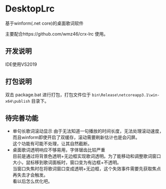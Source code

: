 # DesktopLrc
基于winform(.net core)的桌面歌词软件

主要配合https://github.com/wmz46/crx-lrc 使用。

## 开发说明
IDE使用VS2019

## 打包说明
双击 package.bat 进行打包，打包文件位于 `bin\Release\netcoreapp3.1\win-x64\publish` 目录下。

## 待完善功能
- 单句长歌词滚动显示 
    由于无法知道一句播放的时间长度，无法处理滚动速度，而且winform即使开启了双缓存，滚动需要刷新估计也是会闪屏。      
    这个功能有可能不处理，让其自然截断。    
- 桌面歌词透明响应不够易用，字体锯齿比较严重    
    目前是通过将背景色透明+无边框实现歌词透明。为了能移动和调整歌词窗口大小，鼠标移到歌词面板时，窗口变为有边框+不透明。    
    当窗口失焦时在将歌词窗口变成透明+无边框，这个失效事件需要先获取焦点再失去才会触发。    
    看以后怎么优化吧。


